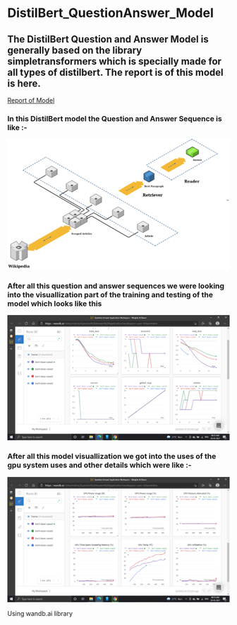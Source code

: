<h1>DistilBert_QuestionAnswer_Model</h1>

<h2>The DistilBert Question and Answer Model is generally based on the library simpletransformers which is specially made for all types of distilbert.
The report is of this model is here.</h2>

<a href="https://github.com/RishavMishraRM/DistilBert_QuestionAnswer_Model/blob/main/Report.pdf">Report of Model </a>

<h3>In this DistilBert model the Question and Answer Sequence is like :- </h3>
  <img src=https://github.com/RishavMishraRM/DistilBert_QuestionAnswer_Model/blob/main/Images/DistilBert_Question%26Answer_Model.png>
  
  
<h3>After all this question and answer sequences we were looking into the visuallization part of the training and testing of the model which looks like this</h3>
  <img src=https://github.com/RishavMishraRM/DistilBert_QuestionAnswer_Model/blob/main/Images/Chart_Details.png>


<h3>After all this model visuallization we got into the uses of the gpu system uses and other details which were like :- </h3>
  <img src=https://github.com/RishavMishraRM/DistilBert_QuestionAnswer_Model/blob/main/Images/System_Details.png>

Using wandb.ai library
